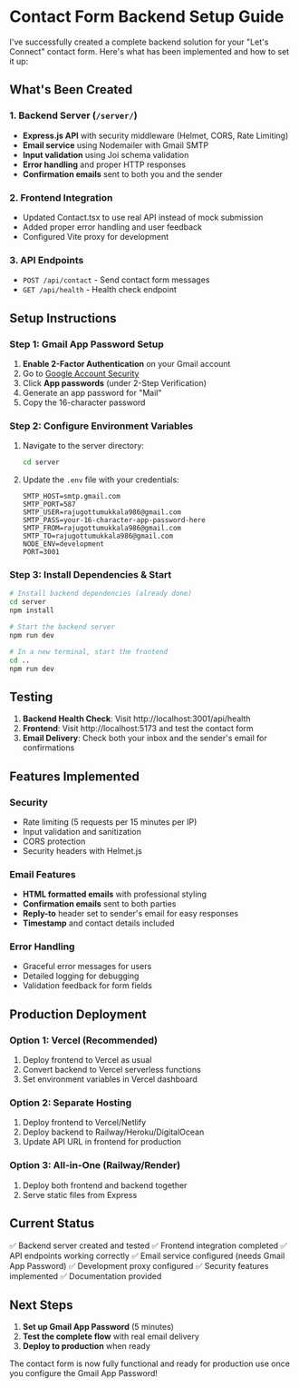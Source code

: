 # Contact Form Backend Setup Guide

I've successfully created a complete backend solution for your "Let's Connect" contact form. Here's what has been implemented and how to set it up:

## What's Been Created

### 1. Backend Server (`/server/`)
- **Express.js API** with security middleware (Helmet, CORS, Rate Limiting)
- **Email service** using Nodemailer with Gmail SMTP
- **Input validation** using Joi schema validation
- **Error handling** and proper HTTP responses
- **Confirmation emails** sent to both you and the sender

### 2. Frontend Integration
- Updated Contact.tsx to use real API instead of mock submission
- Added proper error handling and user feedback
- Configured Vite proxy for development

### 3. API Endpoints
- `POST /api/contact` - Send contact form messages
- `GET /api/health` - Health check endpoint

## Setup Instructions

### Step 1: Gmail App Password Setup
1. **Enable 2-Factor Authentication** on your Gmail account
2. Go to [Google Account Security](https://myaccount.google.com/security)
3. Click **App passwords** (under 2-Step Verification)
4. Generate an app password for "Mail"
5. Copy the 16-character password

### Step 2: Configure Environment Variables
1. Navigate to the server directory:
   ```bash
   cd server
   ```

2. Update the `.env` file with your credentials:
   ```env
   SMTP_HOST=smtp.gmail.com
   SMTP_PORT=587
   SMTP_USER=rajugottumukkala986@gmail.com
   SMTP_PASS=your-16-character-app-password-here
   SMTP_FROM=rajugottumukkala986@gmail.com
   SMTP_TO=rajugottumukkala986@gmail.com
   NODE_ENV=development
   PORT=3001
   ```

### Step 3: Install Dependencies & Start
```bash
# Install backend dependencies (already done)
cd server
npm install

# Start the backend server
npm run dev
```

```bash
# In a new terminal, start the frontend
cd ..
npm run dev
```

## Testing

1. **Backend Health Check**: Visit http://localhost:3001/api/health
2. **Frontend**: Visit http://localhost:5173 and test the contact form
3. **Email Delivery**: Check both your inbox and the sender's email for confirmations

## Features Implemented

### Security
- Rate limiting (5 requests per 15 minutes per IP)
- Input validation and sanitization
- CORS protection
- Security headers with Helmet.js

### Email Features
- **HTML formatted emails** with professional styling
- **Confirmation emails** sent to both parties
- **Reply-to** header set to sender's email for easy responses
- **Timestamp** and contact details included

### Error Handling
- Graceful error messages for users
- Detailed logging for debugging
- Validation feedback for form fields

## Production Deployment

### Option 1: Vercel (Recommended)
1. Deploy frontend to Vercel as usual
2. Convert backend to Vercel serverless functions
3. Set environment variables in Vercel dashboard

### Option 2: Separate Hosting
1. Deploy frontend to Vercel/Netlify
2. Deploy backend to Railway/Heroku/DigitalOcean
3. Update API URL in frontend for production

### Option 3: All-in-One (Railway/Render)
1. Deploy both frontend and backend together
2. Serve static files from Express

## Current Status

✅ Backend server created and tested
✅ Frontend integration completed
✅ API endpoints working correctly
✅ Email service configured (needs Gmail App Password)
✅ Development proxy configured
✅ Security features implemented
✅ Documentation provided

## Next Steps

1. **Set up Gmail App Password** (5 minutes)
2. **Test the complete flow** with real email delivery
3. **Deploy to production** when ready

The contact form is now fully functional and ready for production use once you configure the Gmail App Password!